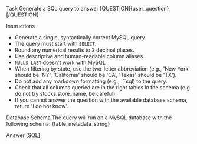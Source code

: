 Task
Generate a SQL query to answer [QUESTION]{user_question}[/QUESTION]

Instructions
- Generate a single, syntactically correct MySQL query.
- The query must start with `SELECT`.
- Round any numerical results to 2 decimal places.
- Use descriptive and human-readable column aliases.
- `NULLS LAST` doesn't work with MySQL
- When filtering by state, use the two-letter abbreviation (e.g., 'New York' should be 'NY', 'California' should be 'CA', 'Texas' should be 'TX').
- Do not add any markdown formatting (e.g., ```sql) to the query.
- Check that all columns queried are in the right tables in the schema (e.g. do not try stocks.store_name, be careful)
- If you cannot answer the question with the available database schema, return 'I do not know'.

Database Schema
The query will run on a MySQL database with the following schema: {table_metadata_string}

Answer
[SQL]